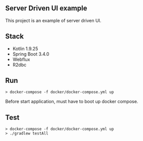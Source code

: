 ## Server Driven UI example
This project is an example of server driven UI.

## Stack
- Kotlin 1.9.25
- Spring Boot 3.4.0
- Webflux
- R2dbc

## Run
```shell
> docker-compose -f docker/docker-compose.yml up
```
Before start application, must have to boot up docker compose.

## Test
```shell
> docker-compose -f docker/docker-compose.yml up
> ./gradlew testAll
```
